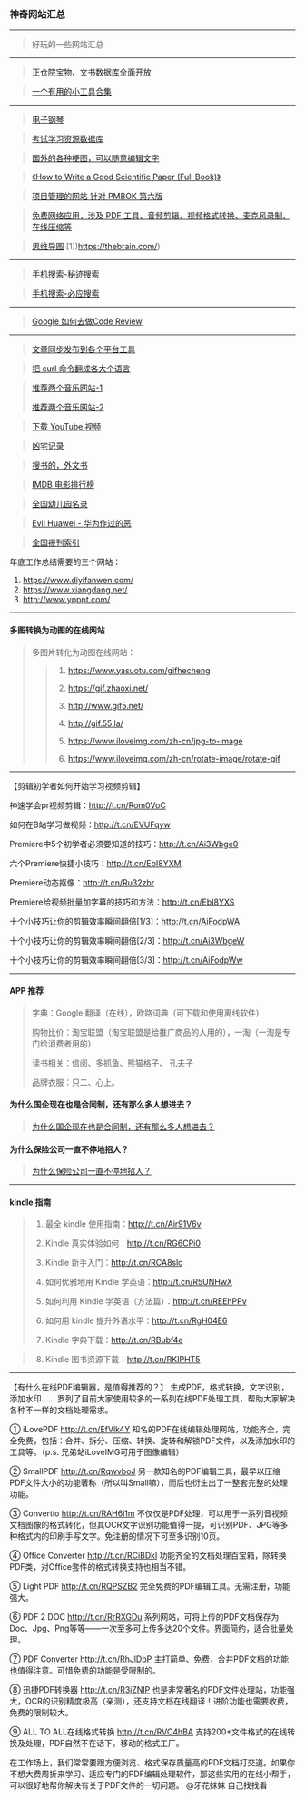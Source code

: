 ### 神奇网站汇总

---
> 好玩的一些网站汇总
---

> [正仓院宝物、文书数据库全面开放](http://t.cn/AisYLhYm) ​​​

> [一个有用的小工具合集](https://zh.pickfrom.net/)

---
> [电子钢琴](https://www.autopiano.cn/)

> [考试学习资源数据库](http://open.vipexam.org/)

> [国外的各种梗图，可以随意编辑文字]( https://imgflip.com/memetemplates)

> [《How to Write a Good Scientific Paper (Full Book)》](http://t.cn/AinTE3PX)

> [项目管理的网站 针对 PMBOK 第六版](http://hellokittycn.com/chapter/70)

> [免费网络应用，涉及 PDF 工具、音频剪辑、视频格式转换、麦克风录制、在线压缩等](https://123apps.com/cn/)

> [思维导图](https://app.thebrain.com/brains/9a94aca2-cd5b-4872-96fa-64ef89baedb6/thoughts/a2355a6e-54fc-5079-ab70-79910ff4329b/notes) [1])https://thebrain.com/)
---
> [手机搜索-秘迹搜索](https://mijisou.com/)

> [手机搜索-必应搜索](https://cn.bing.com/?ensearch=1&FORM=BEHPTB)

----

> [Google 如何去做Code Review](https://www.52cs.com/archives/3322)

---

> [文章同步发布到各个平台工具](https://github.com/crawlab-team/artipub)

> [把 curl 命令翻成各大个语言](https://curl.trillworks.com/)


> [推荐两个音乐网站-1](https://www.cdbao.net/)
>
> [推荐两个音乐网站-2](https://www.91flac.com/)


> [下载 YouTube 视频](https://keepvid.pro/)

> [凶宅记录](https://www.oshimaland.co.jp/)

> [搜书的，外文书](https://b-ok.cc/)

> [IMDB 电影排行榜](https://www.imdb.com/list/ls055592025/)

> [全国幼儿园名录](http://youeryuan.zjut.cc/)

> [Evil Huawei - 华为作过的恶](https://evil-huawei.github.io/evil-huawei/)

> [全国报刊索引](http://www.cnbksy.cn/home)

年底工作总结需要的三个网站：
1. https://www.diyifanwen.com/
2. https://www.xiangdang.net/
3. http://www.ypppt.com/

---
#### 多图转换为动图的在线网站
> 多图片转化为动图在线网站：
>>
>> 1. https://www.yasuotu.com/gifhecheng
>>
>> 2. https://gif.zhaoxi.net/
>>
>> 3. http://www.gif5.net/
>>
>> 4. http://gif.55.la/
>>
>> 6. https://www.iloveimg.com/zh-cn/jpg-to-image
>>
>> 7. https://www.iloveimg.com/zh-cn/rotate-image/rotate-gif

----
【剪辑初学者如何开始学习视频剪辑】

神速学会pr视频剪辑：http://t.cn/Rom0VoC

如何在B站学习做视频：http://t.cn/EVUFqyw

Premiere中5个初学者必须要知道的技巧：http://t.cn/Ai3Wbge0

六个Premiere快捷小技巧：http://t.cn/EbI8YXM

Premiere动态抠像：http://t.cn/Ru32zbr

Premiere给视频批量加字幕的技巧和方法：http://t.cn/EbI8YXS

十个小技巧让你的剪辑效率瞬间翻倍[1/3]：http://t.cn/AiFodpWA

十个小技巧让你的剪辑效率瞬间翻倍[2/3]：http://t.cn/Ai3WbgeW

十个小技巧让你的剪辑效率瞬间翻倍[3/3]：http://t.cn/AiFodpWw

----


#### APP 推荐
> 字典：Google 翻译（在线），欧路词典（可下载和使用离线软件）
>
> 购物比价：淘宝联盟（淘宝联盟是给推广商品的人用的），一淘（一淘是专门给消费者用的）
>
> 读书相关：信阅、多抓鱼、熊猫格子、 孔夫子
>
> 品牌衣服：只二、心上。

#### 为什么国企现在也是合同制，还有那么多人想进去？
>
> [为什么国企现在也是合同制，还有那么多人想进去？](https://www.zhihu.com/question/327135282/answer/799247047)

#### 为什么保险公司一直不停地招人？
>
> [为什么保险公司一直不停地招人？](https://www.zhihu.com/question/312025070?utm_source=wechat_session&utm_medium=social&utm_oi=29060126212096)

---
#### kindle 指南
> 1. 最全 kindle 使用指南：http://t.cn/Air91V6v
>
> 2. Kindle 真实体验如何：http://t.cn/RG6CPi0
>
> 3. Kindle 新手入门：http://t.cn/RCA8slc
>
> 4. 如何优雅地用 Kindle 学英语：http://t.cn/R5UNHwX
>
> 5. 如何利用 Kindle 学英语（方法篇）：http://t.cn/REEhPPv
>
> 6. 如何用 kindle 提升外语水平：http://t.cn/RgH04E6
>
> 7. Kindle 字典下载：http://t.cn/RBubf4e

> 8. Kindle 图书资源下载：http://t.cn/RKIPHT5


----


【有什么在线PDF编辑器，是值得推荐的？】
生成PDF，格式转换，文字识别，添加水印……
罗列了目前大家使用较多的一系列在线PDF处理工具，帮助大家解决各种不一样的文档处理需求。

① iLovePDF http://t.cn/EfVlk4Y
知名的PDF在线编辑处理网站，功能齐全，完全免费，包括：合并、拆分、压缩、转换、旋转和解锁PDF文件，以及添加水印的工具等。（p.s. 兄弟站iLoveIMG可用于图像编辑）

② SmallPDF http://t.cn/RqwvboJ
另一款知名的PDF编辑工具，最早以压缩PDF文件大小的功能著称（所以叫Small嘛），而后也衍生出了一整套完整的处理功能。

③ Convertio http://t.cn/RAH6i1m
不仅仅是PDF处理，可以用于一系列音视频文档图像的格式转化，但其OCR文字识别功能值得一提，可识别PDF、JPG等多种格式内的印刷手写文字。免注册的情况下可至多识别10页。

④ Office Converter http://t.cn/RCiBDkl
功能齐全的文档处理百宝箱，除转换PDF类，对Office套件的格式转换支持也相当不错。

⑤ Light PDF http://t.cn/RQPSZB2
完全免费的PDF编辑工具。无需注册，功能强大。

⑥ PDF 2 DOC http://t.cn/RrRXGDu
系列网站，可将上传的PDF文档保存为Doc、Jpg、Png等等——一次至多可上传多达20个文件。界面简约，适合批量处理。

⑦ PDF Converter http://t.cn/RhJlDbP
主打简单、免费，合并PDF文档的功能也值得注意。可惜免费的功能是受限制的。

⑧ 迅捷PDF转换器 http://t.cn/R3iZNlP
也是非常著名的PDF文件处理站，功能强大，OCR的识别精度极高（亲测），还支持文档在线翻译！进阶功能也需要收费，免费的限制较大。

⑨ ALL TO ALL在线格式转换 http://t.cn/RVC4hBA
支持200+文件格式的在线转换及处理，PDF自然不在话下。移动的格式工厂。

在工作场上，我们常常要跟方便浏览、格式保存质量高的PDF文档打交道。如果你不想大费周折来学习、适应专门的PDF编辑处理软件，那这些实用的在线小帮手，可以很好地帮你解决有关于PDF文件的一切问题。
@牙花妹妹 自己找找看

